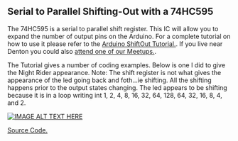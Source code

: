 Serial to Parallel Shifting-Out with a 74HC595
---------
The 74HC595 is a serial to parallel shift register.  This IC will allow you to expand the number of output pins on the Arduino.  For a complete tutorial on how to use it please refer to the [Arduino ShiftOut Tutorial.](https://www.arduino.cc/en/Tutorial/ShiftOut).  If you live near Denton you could also [attend one of our Meetups.](http://www.davidriewe.com/p/arduino-meetups.html).

The Tutorial gives a number of coding examples.  Below is one I did to give the Night Rider appearance.  Note: The shift register is not what gives the appearance of the led going back and foth...ie shifting. All the shifting happens prior to the output states changing. The led appears to be shifting because it is in a loop writing int 1, 2, 4, 8, 16, 32, 64, 128, 64, 32, 16, 8, 4, and 2.

[![IMAGE ALT TEXT HERE](http://img.youtube.com/vi/-JyDOHiEaF0/0.jpg)](http://www.youtube.com/watch?v=-JyDOHiEaF0)

[Source Code.](https://github.com/driewe/74HC595/blob/master/SourceCode/shiftregister-nightrider.ino)
